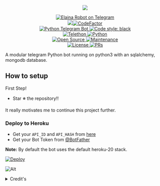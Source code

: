 <p align="center">
  <img src="https://telegra.ph/file/6296362aa02e1f4dbb200.jpg">
</p>

<p align="center">
<a href="https://t.me/ElainaPrjktRobot"> <img src="https://img.shields.io/badge/ElainaRobot-blue?&logo=telegram" alt="Elaina Robot on Telegram" /> </a><br>
<a href="https://www.codacy.com/gh/ZenitsuPrjkt/ElainaRobot/dashboard?utm_source=github.com&amp;utm_medium=referral&amp;utm_content=ZenitsuPrjkt/ElainaRobot&amp;utm_campaign=Badge_Grade"><img src="https://app.codacy.com/project/badge/Grade/b290cfb10337403ba1e8d29fd474d39b"/></a><a href="https://www.codefactor.io/repository/github/ZenitsuPrjkt/ElainaRobot"><img src="https://www.codefactor.io/repository/github/ZenitsuPrjkt/ElainaRobot/badge?s=9d01f777392b832d05fa066728cf8ea8079dfd26" alt="CodeFactor" /></a><br>
<a href="https://python-telegram-bot.org"> <img src="https://img.shields.io/badge/PTB-13.9.0-brightgreen?&style=flat-round&logo=github" alt="Python Telegram Bot" /> </a>
<a href="https://github.com/psf/black"><img alt="Code style: black" src="https://img.shields.io/badge/code%20style-black-000000.svg"></a><br>
<a href="https://docs.telethon.dev"> <img src="https://img.shields.io/badge/Telethon-1.24.0-brightgreen?&style=flat-round&logo=github" alt="Telethon" /> </a>
<a href="https://docs.python.org"> <img src="https://img.shields.io/badge/Python-3.10.2-brightgreen?&style=flat-round&logo=python" alt="Python" /> </a><br>
<a href="https://github.com/ZenitsuPrjkt"> <img src="https://badges.frapsoft.com/os/v1/open-source.svg?v=103" alt="Open Source" /> </a>
<a href="https://GitHub.com/ZenitsuPrjkt/ElainaRobot"> <img src="https://img.shields.io/badge/Maintained-brightgreen.svg" alt="Maintenance" /> </a><br>
<a href="https://github.com/ZenitsuPrjkt/ElainaRobot/blob/main/LICENSE"> <img src="https://img.shields.io/badge/MIT-License-blue.svg" alt="License" /> </a>
<a href="https://makeapullrequest.com"> <img src="https://img.shields.io/badge/PRs-Welcome-blue.svg?style=flat-round" alt="PRs" /> </a>
</p>

A modular telegram Python bot running on python3 with an sqlalchemy, mongodb database.

## How to setup

First Step!
- Star **⭐** the repository!!

It really motivates me to continue this project further.

### Deploy to Heroku
- Get your `API_ID` and `API_HASH` from [here](https://my.telegram.org/)
- Get your Bot Token from [@BotFather](https://t.me/BotFather)

**Note:** By default the bot uses the default heroku-20 stack.

[![Deploy](https://www.herokucdn.com/deploy/button.svg)](https://heroku.com/deploy?template=https://github.com/animeSubbingTeam/MitsuhaTaki)

![Alt](https://repobeats.axiom.co/api/embed/14f3ae8bd55c2c7a27a6c209ea7f8b82307949fb.svg "Repobeats analytics image")

<details>
	<summary>Credit's</summary>
	<br>
	<b>
	</p>
<a href="https://github.com/Zenitsu Prjkt"> <img src="https://img.shields.io/badge/Zenitsu Prjkt-Github-magenta?style=for-the-badge&logo=github" alt="Zenitsu Prjkt Github" /> </a>
<a href="https://github.com/kennedy-ex"> <img src="https://img.shields.io/badge/kennedy ex-Github-magenta?style=for-the-badge&logo=github" alt="kennedy-ex Github" /> </a>
<a href="https://github.com/TheHamkerCat"> <img src="https://img.shields.io/badge/TheHamkerCat-Github-magenta?style=for-the-badge&logo=github" alt="TheHamkerCat Github" /> </a>
<a href="https://github.com/Feri"> <img src="https://img.shields.io/badge/Feri-Github-magenta?style=for-the-badge&logo=github" alt="Feri Github" /> </a>
<a href="https://github.com/riz-ex"> <img src="https://img.shields.io/badge/riz ex-Github-magenta?style=for-the-badge&logo=github" alt="riz-ex Github" /> </a>
<a href="https://github.com/Anime Kaizoku"> <img src="https://img.shields.io/badge/Anime Kaizoku-Github-magenta?style=for-the-badge&logo=github" alt="Anime Kaizoku Github" /> </a>
<a href="https://github.com/TheGhost Hunter"> <img src="https://img.shields.io/badge/TheGhost Hunter-Github-magenta?style=for-the-badge&logo=github" alt="TheGhost Hunter Github" /> </a>
<a href="https://github.com/Inuka Asith"> <img src="https://img.shields.io/badge/Inuka Asith-Github-magenta?style=for-the-badge&logo=github" alt="Inuka Asith Github" /> </a>
<a href="https://github.com/Noob-Kittu"> <img src="https://img.shields.io/badge/Noob Kittu-Github-magenta?style=for-the-badge&logo=github" alt="Noob-Kittu Github" /> </a>
<a href="https://github.com/Queen Arzoo"> <img src="https://img.shields.io/badge/Queen Arzoo-Github-magenta?style=for-the-badge&logo=github" alt="Queen Arzoo Github" /> </a>
<a href="https://github.com/Paul Larsen"> <img src="https://img.shields.io/badge/Paul Larsen-Github-magenta?style=for-the-badge&logo=github" alt="Paul Larsen Github" /> </a>
</h1>

